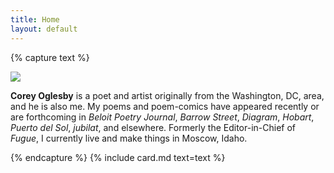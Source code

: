 ```yaml
---
title: Home
layout: default
---
```


{% capture text %}

<div class="row">
    <div class="col-sm-4">
        <img class="img-fluid" src="{{ '/images/lotfull.jpg' | relative_url }}">
    </div>
    <div class="col-sm-8">
        <p><strong>Corey Oglesby</strong> is a poet and artist originally from the Washington, DC, area, and he is also me. My poems and poem-comics have appeared recently or are forthcoming in <em>Beloit Poetry Journal</em>, <em>Barrow Street</em>, <em>Diagram</em>, <em>Hobart</em>, <em>Puerto del Sol</em>, <em>jubilat</em>, and elsewhere. Formerly the Editor-in-Chief of <em>Fugue</em>, I currently live and make things in Moscow, Idaho.</p>
    </div>
</div>

{% endcapture %}
{% include card.md text=text %}